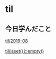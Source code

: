 # til

## 今日学んだこと

[til/2019\-08](https://github.com/tokiohamamatsu/til/blob/master/tir/2019-08.md#02)

[til/isset\(\)とempty\(\)](https://github.com/tokiohamamatsu/til/blob/master/php/isset()%E3%81%A8empty().md)